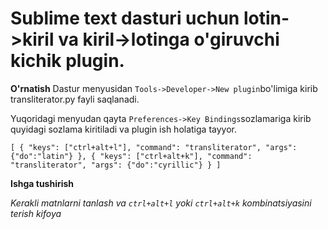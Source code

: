 # Sublime text dasturi uchun lotin->kiril va kiril->lotinga o'giruvchi kichik plugin.

**O'rnatish**
Dastur menyusidan `Tools->Developer->New plugin`bo'limiga kirib transliterator.py fayli saqlanadi.

Yuqoridagi menyudan qayta `Preferences->Key Bindings`sozlamariga kirib quyidagi sozlama kiritiladi va plugin ish holatiga tayyor.

`
    [
        { "keys": ["ctrl+alt+l"], "command": "transliterator", "args": {"do":"latin"} },
        { "keys": ["ctrl+alt+k"], "command": "transliterator", "args": {"do":"cyrillic"} }
    ]
`

**Ishga tushirish**

*Kerakli matnlarni tanlash va `ctrl+alt+l` yoki `ctrl+alt+k` kombinatsiyasini terish kifoya*
